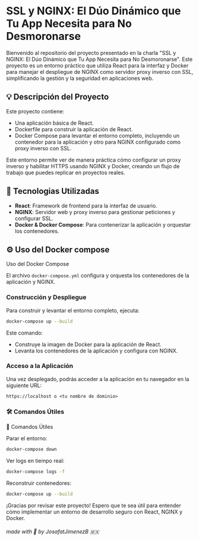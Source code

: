 # SSL y NGINX: El Dúo Dinámico que Tu App Necesita para No Desmoronarse

Bienvenido al repositorio del proyecto presentado en la charla "SSL y NGINX: El Dúo Dinámico que Tu App Necesita para No Desmoronarse". Este proyecto es un entorno práctico que utiliza React para la interfaz y Docker para manejar el despliegue de NGINX como servidor proxy inverso con SSL, simplificando la gestión y la seguridad en aplicaciones web.

## :bulb: Descripción del Proyecto

Este proyecto contiene:
- Una aplicación básica de React.
- Dockerfile para construir la aplicación de React.
- Docker Compose para levantar el entorno completo, incluyendo un contenedor para la aplicación y otro para NGINX configurado como proxy inverso con SSL.

Este entorno permite ver de manera práctica cómo configurar un proxy inverso y habilitar HTTPS usando NGINX y Docker, creando un flujo de trabajo que puedes replicar en proyectos reales.

## :rocket: Tecnologias Utilizadas

- **React**: Framework de frontend para la interfaz de usuario.
- **NGINX**: Servidor web y proxy inverso para gestionar peticiones y configurar SSL.
- **Docker & Docker Compose**: Para contenerizar la aplicación y orquestar los contenedores.

## :gear: Uso del Docker compose 

 Uso del Docker Compose

El archivo `docker-compose.yml` configura y orquesta los contenedores de la aplicación y NGINX.

### Construcción y Despliegue
Para construir y levantar el entorno completo, ejecuta:
```bash
docker-compose up --build
```
Este comando:

- Construye la imagen de Docker para la aplicación de React.
- Levanta los contenedores de la aplicación y configura con NGINX.

### Acceso a la Aplicación
Una vez desplegado, podrás acceder a la aplicación en tu navegador en la siguiente URL:
```
https://localhost o <tu nombre de dominio>
```

### :hammer_and_wrench: Comandos Útiles

🔧 Comandos Útiles

Parar el entorno:
```bash
docker-compose down
```

Ver logs en tiempo real:
```bash
docker-compose logs -f
```


Reconstruir contenedores:
```bash
docker-compose up --build
```

¡Gracias por revisar este proyecto! Espero que te sea útil para entender cómo implementar un entorno de desarrollo seguro con React, NGINX y Docker.


###### made with :sparkling_heart: by JosafatJimenezB :mexico:
